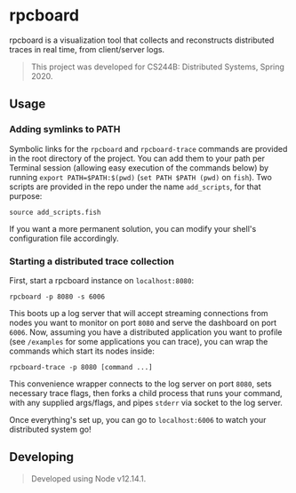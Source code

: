 # rpcboard

rpcboard is a visualization tool that collects and reconstructs distributed traces in real
time, from client/server logs.

> This project was developed for CS244B: Distributed Systems, Spring 2020.

## Usage

### Adding symlinks to PATH

Symbolic links for the `rpcboard` and `rpcboard-trace` commands are provided in the root directory of the project. You can add them to your path per Terminal session (allowing easy execution of the commands below) by running `export PATH=$PATH:$(pwd)` (`set PATH $PATH (pwd)` on `fish`). Two scripts are provided in the repo under the name `add_scripts`, for that purpose:

```shell
source add_scripts.fish
```

If you want a more permanent solution, you can modify your shell's configuration file accordingly.

### Starting a distributed trace collection

First, start a rpcboard instance on `localhost:8080`:

```shell
rpcboard -p 8080 -s 6006
```

This boots up a log server that will accept streaming connections from nodes you want to monitor on port `8080` and serve the dashboard on port `6006`. Now, assuming you have a distributed application you want to profile (see `/examples` for some applications you can trace), you can wrap the commands which start its nodes inside:

```shell
rpcboard-trace -p 8080 [command ...]
```

This convenience wrapper connects to the log server on port `8080`, sets necessary trace flags, then forks a child process that runs your command, with any supplied args/flags, and pipes `stderr` via socket to the log server.

Once everything's set up, you can go to `localhost:6006` to watch your distributed system go!

## Developing

> Developed using Node v12.14.1.
